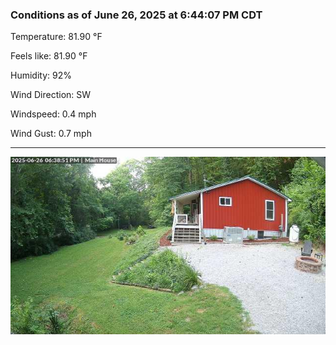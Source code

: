 ### Conditions as of June 26, 2025 at 6:44:07 PM CDT 

Temperature: 81.90 &deg;F

Feels like: 81.90 &deg;F

Humidity: 92%

Wind Direction: SW

Windspeed: 0.4 mph

Wind Gust: 0.7 mph

---

<img src="./images/latest.jpeg"/>

